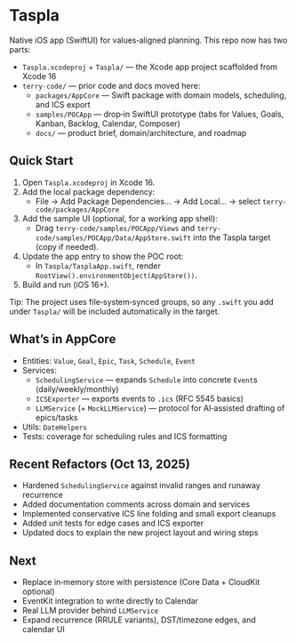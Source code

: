 # Taspla

Native iOS app (SwiftUI) for values‑aligned planning. This repo now has two parts:

- `Taspla.xcodeproj` + `Taspla/` — the Xcode app project scaffolded from Xcode 16
- `terry-code/` — prior code and docs moved here:
  - `packages/AppCore` — Swift package with domain models, scheduling, and ICS export
  - `samples/POCApp` — drop‑in SwiftUI prototype (tabs for Values, Goals, Kanban, Backlog, Calendar, Composer)
  - `docs/` — product brief, domain/architecture, and roadmap

## Quick Start

1) Open `Taspla.xcodeproj` in Xcode 16.
2) Add the local package dependency:
   - File → Add Package Dependencies… → Add Local… → select `terry-code/packages/AppCore`
3) Add the sample UI (optional, for a working app shell):
   - Drag `terry-code/samples/POCApp/Views` and `terry-code/samples/POCApp/Data/AppStore.swift` into the Taspla target (copy if needed).
4) Update the app entry to show the POC root:
   - In `Taspla/TasplaApp.swift`, render `RootView().environmentObject(AppStore())`.
5) Build and run (iOS 16+).

Tip: The project uses file‑system‑synced groups, so any `.swift` you add under `Taspla/` will be included automatically in the target.

## What’s in AppCore

- Entities: `Value`, `Goal`, `Epic`, `Task`, `Schedule`, `Event`
- Services:
  - `SchedulingService` — expands `Schedule` into concrete `Event`s (daily/weekly/monthly)
  - `ICSExporter` — exports events to `.ics` (RFC 5545 basics)
  - `LLMService` (+ `MockLLMService`) — protocol for AI‑assisted drafting of epics/tasks
- Utils: `DateHelpers`
- Tests: coverage for scheduling rules and ICS formatting

## Recent Refactors (Oct 13, 2025)

- Hardened `SchedulingService` against invalid ranges and runaway recurrence
- Added documentation comments across domain and services
- Implemented conservative ICS line folding and small export cleanups
- Added unit tests for edge cases and ICS exporter
- Updated docs to explain the new project layout and wiring steps

## Next

- Replace in‑memory store with persistence (Core Data + CloudKit optional)
- EventKit integration to write directly to Calendar
- Real LLM provider behind `LLMService`
- Expand recurrence (RRULE variants), DST/timezone edges, and calendar UI

